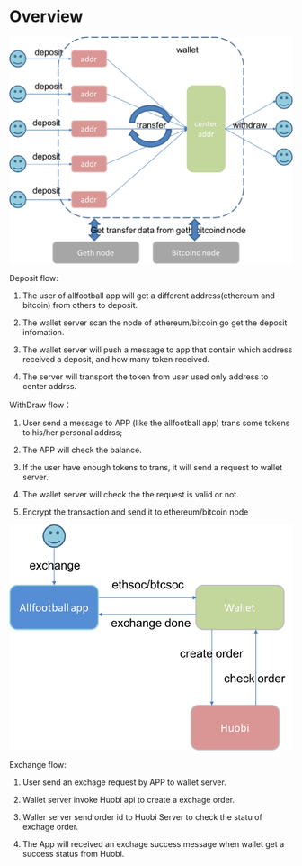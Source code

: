 # Overview

![overview](\imgs\wallet_overview.png)

Deposit flow:

1. The user of allfootball app will get a different address(ethereum and bitcoin) from others to deposit.

2. The wallet server scan the node of ethereum/bitcoin go get the deposit infomation.

3. The wallet server will push a message to app that contain which address received a deposit, and how many token received.

4. The server will transport the token from user used only address to center addrss.

WithDraw flow：

1. User send a message to APP (like the allfootball app) trans some tokens to his/her personal addrss;

2. The APP will check the balance.

3. If the user have enough tokens to trans, it will send a request to wallet server.

4. The wallet server will check the the request is valid or not.

5. Encrypt the transaction and send it to ethereum/bitcoin node



![exchage](\imgs\wallet_exchange_overview.png)

Exchange flow:

1. User send an exchage request by APP to wallet server.

2. Wallet server invoke Huobi api to create a exchage order.

3. Waller server send order id to Huobi Server to check the statu of exchage order.

4. The App will received an exchage success message when wallet get a success status from Huobi.

